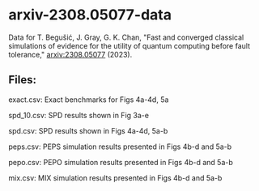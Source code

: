 # arxiv-2308.05077-data
Data for T. Begušić, J. Gray, G. K. Chan, "Fast and converged classical simulations of evidence for the utility of quantum computing before fault tolerance," [arxiv:2308.05077](https://doi.org/10.48550/arXiv.2308.05077) (2023).

## Files:
exact.csv: Exact benchmarks for Figs 4a-4d, 5a

spd_10.csv: SPD results shown in Fig 3a-e

spd.csv: SPD results shown in Figs 4a-4d, 5a-b

peps.csv: PEPS simulation results presented in Figs 4b-d and 5a-b

pepo.csv: PEPO simulation results presented in Figs 4b-d and 5a-b

mix.csv: MIX simulation results presented in Figs 4b-d and 5a-b
